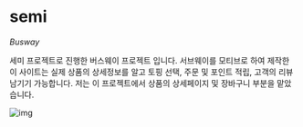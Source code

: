 # semi

*Busway*

세미 프로젝트로 진행한 버스웨이 프로젝트 입니다. 
서브웨이를 모티브로 하여 제작한 이 사이트는 실제 상품의 상세정보를 알고 토핑 선택, 주문 및 포인트 적립, 고객의 리뷰남기기 가능합니다.
저는 이 프로젝트에서 상품의 상세페이지 및 장바구니 부분을 맡았습니다.


![img](img/1.png) 



